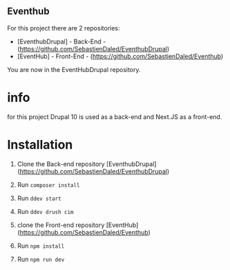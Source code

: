 ## Eventhub

For this project there are 2 repositories:
- [EventhubDrupal] - Back-End - (https://github.com/SebastienDaled/EventhubDrupal)
- [EventHub] - Front-End - (https://github.com/SebastienDaled/Eventhub)

You are now in the EventHubDrupal repository.

# info
for this project Drupal 10 is used as a back-end and Next.JS as a front-end.

# Installation
1. Clone the Back-end repository [EventhubDrupal] (https://github.com/SebastienDaled/EventhubDrupal)
2. Run `composer install`
3. Run `ddev start`
4. Run `ddev drush cim`

5. clone the Front-end repository [EventHub] (https://github.com/SebastienDaled/Eventhub)
6. Run `npm install`
7. Run `npm run dev`